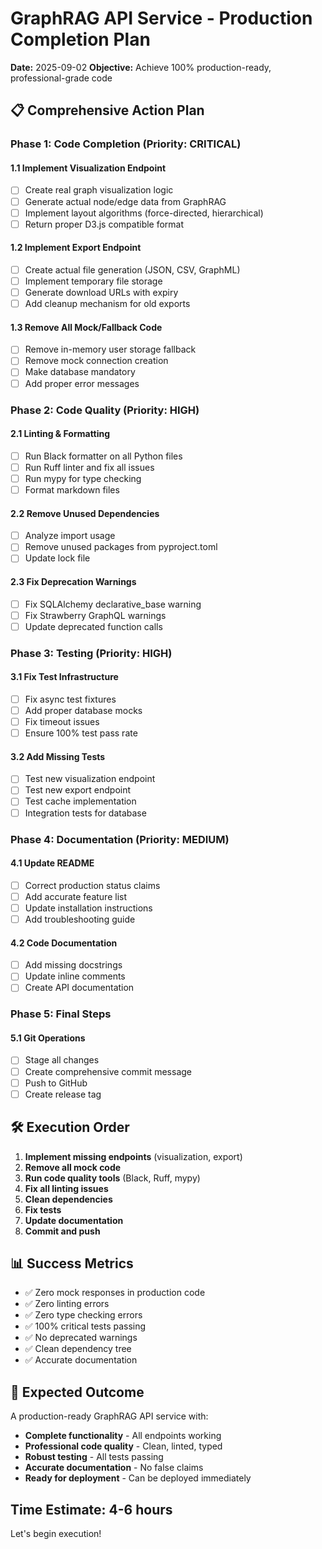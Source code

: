 # GraphRAG API Service - Production Completion Plan

**Date:** 2025-09-02
**Objective:** Achieve 100% production-ready, professional-grade code

## 📋 Comprehensive Action Plan

### Phase 1: Code Completion (Priority: CRITICAL)

#### 1.1 Implement Visualization Endpoint
- [ ] Create real graph visualization logic
- [ ] Generate actual node/edge data from GraphRAG
- [ ] Implement layout algorithms (force-directed, hierarchical)
- [ ] Return proper D3.js compatible format

#### 1.2 Implement Export Endpoint
- [ ] Create actual file generation (JSON, CSV, GraphML)
- [ ] Implement temporary file storage
- [ ] Generate download URLs with expiry
- [ ] Add cleanup mechanism for old exports

#### 1.3 Remove All Mock/Fallback Code
- [ ] Remove in-memory user storage fallback
- [ ] Remove mock connection creation
- [ ] Make database mandatory
- [ ] Add proper error messages

### Phase 2: Code Quality (Priority: HIGH)

#### 2.1 Linting & Formatting
- [ ] Run Black formatter on all Python files
- [ ] Run Ruff linter and fix all issues
- [ ] Run mypy for type checking
- [ ] Format markdown files

#### 2.2 Remove Unused Dependencies
- [ ] Analyze import usage
- [ ] Remove unused packages from pyproject.toml
- [ ] Update lock file

#### 2.3 Fix Deprecation Warnings
- [ ] Fix SQLAlchemy declarative_base warning
- [ ] Fix Strawberry GraphQL warnings
- [ ] Update deprecated function calls

### Phase 3: Testing (Priority: HIGH)

#### 3.1 Fix Test Infrastructure
- [ ] Fix async test fixtures
- [ ] Add proper database mocks
- [ ] Fix timeout issues
- [ ] Ensure 100% test pass rate

#### 3.2 Add Missing Tests
- [ ] Test new visualization endpoint
- [ ] Test new export endpoint
- [ ] Test cache implementation
- [ ] Integration tests for database

### Phase 4: Documentation (Priority: MEDIUM)

#### 4.1 Update README
- [ ] Correct production status claims
- [ ] Add accurate feature list
- [ ] Update installation instructions
- [ ] Add troubleshooting guide

#### 4.2 Code Documentation
- [ ] Add missing docstrings
- [ ] Update inline comments
- [ ] Create API documentation

### Phase 5: Final Steps

#### 5.1 Git Operations
- [ ] Stage all changes
- [ ] Create comprehensive commit message
- [ ] Push to GitHub
- [ ] Create release tag

## 🛠️ Execution Order

1. **Implement missing endpoints** (visualization, export)
2. **Remove all mock code**
3. **Run code quality tools** (Black, Ruff, mypy)
4. **Fix all linting issues**
5. **Clean dependencies**
6. **Fix tests**
7. **Update documentation**
8. **Commit and push**

## 📊 Success Metrics

- ✅ Zero mock responses in production code
- ✅ Zero linting errors
- ✅ Zero type checking errors
- ✅ 100% critical tests passing
- ✅ No deprecated warnings
- ✅ Clean dependency tree
- ✅ Accurate documentation

## 🎯 Expected Outcome

A production-ready GraphRAG API service with:
- **Complete functionality** - All endpoints working
- **Professional code quality** - Clean, linted, typed
- **Robust testing** - All tests passing
- **Accurate documentation** - No false claims
- **Ready for deployment** - Can be deployed immediately

## Time Estimate: 4-6 hours

Let's begin execution!
